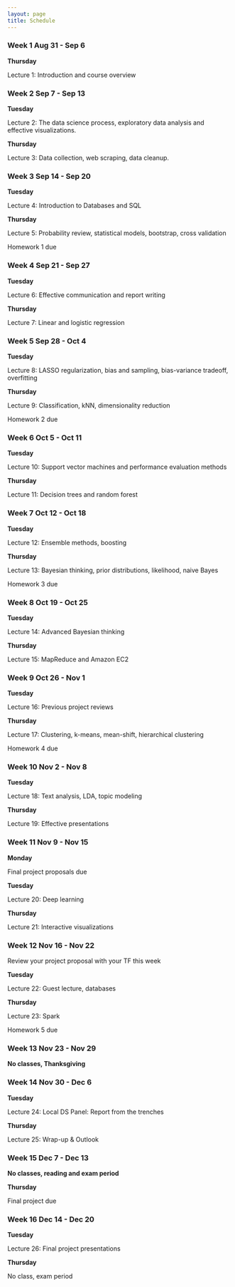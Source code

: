 ```yaml
---
layout: page
title: Schedule
---
```


### Week 1 Aug 31 - Sep 6

**Thursday**

Lecture 1: Introduction and course overview

### Week 2 Sep 7 - Sep 13

**Tuesday**

Lecture 2: The data science process, exploratory data analysis and effective visualizations. 

**Thursday**

Lecture 3: Data collection, web scraping, data cleanup. 

### Week 3 Sep 14 - Sep 20

**Tuesday**

Lecture 4: Introduction to Databases and SQL

**Thursday**

Lecture 5: Probability review, statistical models, bootstrap, cross validation

Homework 1 due

### Week 4 Sep 21 - Sep 27

**Tuesday**

Lecture 6: Effective communication and report writing

**Thursday**

Lecture 7: Linear and logistic regression


### Week 5 Sep 28 - Oct 4

**Tuesday**

Lecture 8: LASSO regularization, bias and sampling, bias-variance tradeoff, overfitting


**Thursday**

Lecture 9: Classification, kNN, dimensionality reduction

Homework 2 due

### Week 6 Oct 5 - Oct 11

**Tuesday**

Lecture 10: Support vector machines and performance evaluation methods

**Thursday**

Lecture 11: Decision trees and random forest

### Week 7 Oct 12 - Oct 18

**Tuesday**

Lecture 12: Ensemble methods, boosting

**Thursday**

Lecture 13: Bayesian thinking, prior distributions, likelihood, naive Bayes

Homework 3 due 

### Week 8 Oct 19 - Oct 25

**Tuesday**

Lecture 14: Advanced Bayesian thinking

**Thursday**

Lecture 15: MapReduce and Amazon EC2


### Week 9 Oct 26 - Nov 1

**Tuesday**

Lecture 16: Previous project reviews

**Thursday**

Lecture 17: Clustering, k-means, mean-shift, hierarchical clustering

Homework 4 due

### Week 10 Nov 2 - Nov 8

**Tuesday**

Lecture 18: Text analysis, LDA, topic modeling

**Thursday**

Lecture 19: Effective presentations

### Week 11 Nov 9 - Nov 15

**Monday**

Final project proposals due

**Tuesday**

Lecture 20: Deep learning

**Thursday**

Lecture 21: Interactive visualizations

### Week 12 Nov 16 - Nov 22

Review your project proposal with your TF this week

**Tuesday**

Lecture 22: Guest lecture, databases

**Thursday**

Lecture 23: Spark

Homework 5 due

### Week 13 Nov 23 - Nov 29

**No classes, Thanksgiving**

### Week 14 Nov 30 - Dec 6

**Tuesday**

Lecture 24: Local DS Panel: Report from the trenches

**Thursday**

Lecture 25: Wrap-up & Outlook

### Week 15 Dec 7 - Dec 13

**No classes, reading and exam period**

**Thursday**

Final project due 


### Week 16 Dec 14 - Dec 20

**Tuesday**

Lecture 26: Final project presentations

**Thursday**

No class, exam period







